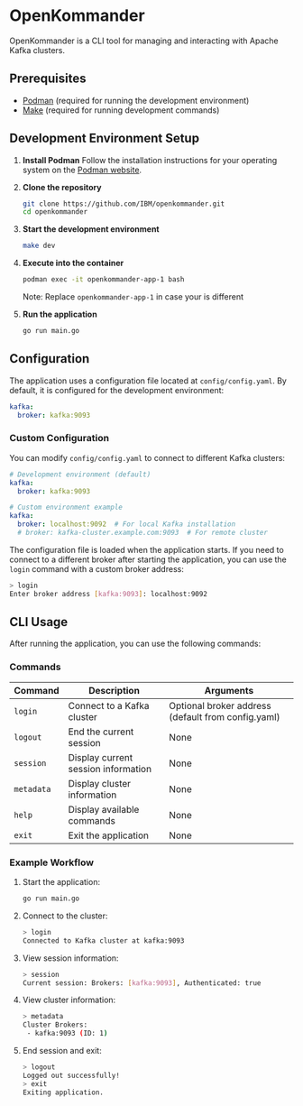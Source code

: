 # OpenKommander

OpenKommander is a CLI tool for managing and interacting with Apache Kafka clusters.

## Prerequisites

- [Podman](https://podman.io/getting-started/installation) (required for running the development environment)
- [Make](https://www.gnu.org/software/make/) (required for running development commands)

## Development Environment Setup

1. **Install Podman**
   Follow the installation instructions for your operating system on the [Podman website](https://podman.io/getting-started/installation).

2. **Clone the repository**
   ```bash
   git clone https://github.com/IBM/openkommander.git
   cd openkommander
   ```

3. **Start the development environment**
   ```bash
   make dev
   ```

4. **Execute into the container**
    ```bash
    podman exec -it openkommander-app-1 bash
    ```

    Note: Replace `openkommander-app-1` in case your is different

5. **Run the application**
    ```bash
    go run main.go
    ```

## Configuration

The application uses a configuration file located at `config/config.yaml`. By default, it is configured for the development environment:

```yaml
kafka:
  broker: kafka:9093
```

### Custom Configuration

You can modify `config/config.yaml` to connect to different Kafka clusters:

```yaml
# Development environment (default)
kafka:
  broker: kafka:9093

# Custom environment example
kafka:
  broker: localhost:9092  # For local Kafka installation
  # broker: kafka-cluster.example.com:9093  # For remote cluster
```

The configuration file is loaded when the application starts. If you need to connect to a different broker after starting the application, you can use the `login` command with a custom broker address:

```bash
> login
Enter broker address [kafka:9093]: localhost:9092
```

## CLI Usage

After running the application, you can use the following commands:


### Commands

| Command | Description | Arguments |
|---------|-------------|-----------|
| `login` | Connect to a Kafka cluster | Optional broker address (default from config.yaml) |
| `logout` | End the current session | None |
| `session` | Display current session information | None |
| `metadata` | Display cluster information | None |
| `help` | Display available commands | None |
| `exit` | Exit the application | None |


### Example Workflow

1. Start the application:
   ```bash
   go run main.go
   ```

2. Connect to the cluster:
   ```bash
   > login
   Connected to Kafka cluster at kafka:9093
   ```

3. View session information:
   ```bash
   > session
   Current session: Brokers: [kafka:9093], Authenticated: true
   ```

4. View cluster information:
   ```bash
   > metadata
   Cluster Brokers:
    - kafka:9093 (ID: 1)
   ```

5. End session and exit:
   ```bash
   > logout
   Logged out successfully!
   > exit
   Exiting application.
   ```
